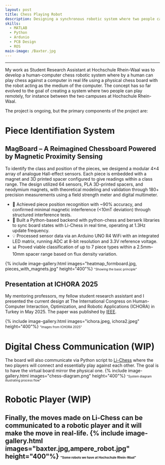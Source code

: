 ```yaml
---
layout: post
title: Chess Playing Robot
description: Designing a synchronous robotic system where two people can play chess against each other remotely using robots.
skills: 
  - MATLAB
  - Python
  - Ardunio
  - PCB Design
  - ROS
main-image: /Baxter.jpg
---
```


---
My work as Student Research Assistant at Hochschule Rhein-Waal was to develop a human-computer chess robotic system where by a human can play chess against a computer in real life using a physical chess board with the robot acting as the medium of the computer. The concept has so far evolved to the goal of creating a system where two people can play remotely, for instance between the two campuses at Hochschule Rhein-Waal.

The project is ongoing, but the primary components of the project are: 

# Piece Identifiation System
## MagBoard – A Reimagined Chessboard Powered by Magnetic Proximity Sensing
To identify the class and position of the pieces, we desigend a modular 4×4 array of analogue Hall-effect sensors. Each piece is embedded with a magnet and 3D printed spacer configured to give readings within a class range. The design utilized 64 sensors, PLA 3D-printed spacers, and neodymium magnets, with theoretical modeling and validation through 180+ precision measurements using a field strength meter and digital multimeter.
- 🧲 Achieved piece position recognition with ~90% accuracy, and confirmed minimal magnetic interference (<10mT deviation) through structured interference tests.
- 🐍 Built a Python-based backend with python-chess and berserk libraries to sync board states with Li-Chess in real time, operating at 1.3Hz update frequency.
- 💡 Processed sensor data via an Arduino UNO R4 WiFi with an integrated LED matrix, running ADC at 8-bit resolution and 3.3V reference voltage.
- 📊 Proved viable classification of up to 7 piece types within a 2.5mm–10mm spacer range based on flux density variation.

{% include image-gallery.html images="heatmap_formboard.jpg, pieces_with_magnets.jpg" height="400"%}
<span style="font-size: 10px">"Showing the basic principle"</span>  

## Presentation at ICHORA 2025
My mentoring professors, my fellow student research assistant and I presented the current design at The International Congress on Human-Computer Interaction, Optimization, and Robotic Applications (ICHORA) in Turkey in May 2025. The paper was published by [IEEE](https://ieeexplore.ieee.org/document/11016842).

{% include image-gallery.html images="ichora.jpeg, ichora2.jpeg" height="400"%}
<span style="font-size: 10px">"Images from ICHORA 2025"</span>  

# Digital Chess Communication (WIP)
The board will also communicate via Python script to [Li-Chess](https://lichess.org/) where the two players will connect and essentially play against each other. The goal is to have the virtual board mirror the physical one. 
{% include image-gallery.html images="chess-diagram.png" height="400"%}
<span style="font-size: 10px">"System diagram illustrating process flow"</span>  

# Robotic Player (WIP)
Finally, the moves made on Li-Chess can be communicated to a robotic player and it will make the move in real-life. 
{% include image-gallery.html images="baxter.jpg,ampere_robot.jpg" height="400"%}
<span style="font-size: 10px">"Some robots we have at Hochschule Rhein-Waal"</span>  
---